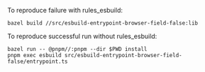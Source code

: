 To reproduce failure with rules_esbuild:
```
bazel build //src/esbuild-entrypoint-browser-field-false:lib
```

To reproduce successful run without rules_esbuild:
```
bazel run -- @pnpm//:pnpm --dir $PWD install
pnpm exec esbuild src/esbuild-entrypoint-browser-field-false/entrypoint.ts
```